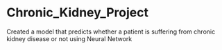 # Chronic_Kidney_Project
Created a model that predicts whether a patient is suffering from chronic kidney disease or not using Neural
Network
